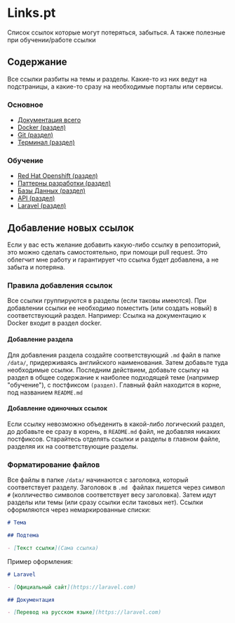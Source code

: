 # Links.pt

Список ссылок которые могут потеряться, забыться. А также полезные при обучении/работе ссылки

<!-- ## Поиск

<div style="display: flex; gap: 10px">
<a href="#letter_ru_1">А</a>
<a href="#letter_ru_2">Б</a>
<a href="#letter_ru_3">В</a>
<a href="#letter_ru_4">Г</a>
<a href="#letter_ru_5">Д</a>
<a href="#letter_ru_6">Е</a>
<a href="#letter_ru_7">Ё</a>
<a href="#letter_ru_8">Ж</a>
<a href="#letter_ru_9">З</a>
<a href="#letter_ru_10">И</a>
<a href="#letter_ru_11">Й</a>
<a href="#letter_ru_12">К</a>
<a href="#letter_ru_13">Л</a>
<a href="#letter_ru_14">М</a>
<a href="#letter_ru_15">Н</a>
<a href="#letter_ru_16">О</a>
<a href="#letter_ru_17">П</a>
<a href="#letter_ru_18">Р</a>
<a href="#letter_ru_19">С</a>
<a href="#letter_ru_20">Т</a>
<a href="#letter_ru_21">У</a>
<a href="#letter_ru_22">Ф</a>
<a href="#letter_ru_23">Х</a>
<a href="#letter_ru_24">Ц</a>
<a href="#letter_ru_25">Ч</a>
<a href="#letter_ru_26">Ш</a>
<a href="#letter_ru_27">Щ</a>
<a href="#letter_ru_28">Э</a>
<a href="#letter_ru_29">Ю</a>
<a href="#letter_ru_30">Я</a>
</div>

<div style="display: flex; gap: 10px">
<a href="#letter_eng_1">A</a>
<a href="#letter_eng_2">B</a>
<a href="#letter_eng_3">C</a>
<a href="#letter_eng_4">D</a>
<a href="#letter_eng_5">E</a>
<a href="#letter_eng_6">F</a>
<a href="#letter_eng_7">G</a>
<a href="#letter_eng_8">H</a>
<a href="#letter_eng_9">I</a>
<a href="#letter_eng_10">J</a>
<a href="#letter_eng_11">K</a>
<a href="#letter_eng_12">L</a>
<a href="#letter_eng_13">M</a>
<a href="#letter_eng_14">N</a>
<a href="#letter_eng_15">O</a>
<a href="#letter_eng_16">P</a>
<a href="#letter_eng_17">Q</a>
<a href="#letter_eng_18">R</a>
<a href="#letter_eng_19">S</a>
<a href="#letter_eng_20">T</a>
<a href="#letter_eng_21">U</a>
<a href="#letter_eng_22">V</a>
<a href="#letter_eng_23">W</a>
<a href="#letter_eng_24">X</a>
<a href="#letter_eng_25">Y</a>
<a href="#letter_eng_26">Z</a>
</div>

# Russian

<a id="letter_ru_4"></a>
### Г

- [Git](/data/git.md)

<a id="letter_ru_5"></a>
### Д

- [Docker](/data/docker.md)

<a id="letter_ru_16"></a>
### О

- [Red Hat Openshift](/data/red-hat-openshift.md)

# English

<a id="letter_ru_4"></a>
### D

- [Docker](/data/docker.md)


<a id="letter_ru_7"></a>
### G

- [Git](/data/git.md)

<a id="letter_ru_15"></a>
### O

- [Red Hat Openshift](/data/red-hat-openshift.md) -->

## Содержание

Все ссылки разбиты на темы и разделы. Какие-то из них ведут на подстраницы, а какие-то сразу на необходимые порталы или сервисы.

### Основное

- [Документация всего](https://devdocs.io/)
- [Docker (раздел)](/data/docker.md)
- [Git (раздел)](/data/git.md)
- [Терминал (раздел)](/data/terminal.md)

### Обучение

- [Red Hat Openshift (раздел)](/data/red-hat-openshift.md)
- [Паттерны разработки (раздел)](/data/development-patterns.md)
- [Базы Данных (раздел)](/data/databases.md)
- [API (раздел)](/data/api.md)
- [Laravel (раздел)](/data/laravel.md)

## Добавление новых ссылок

Если у вас есть желание добавить какую-либо ссылку в репозиторий, это можно сделать самостоятельно, при помощи pull request. Это облегчит мне работу и гарантирует что ссылка будет добавлена, а не забыта и потеряна.

### Правила добавления ссылок

Все ссылки группируются в разделы (если таковы имеются). При добавлении ссылки ее необходимо поместить (или создать новый) в соответствующий раздел. Например: Ссылка на документацию к Docker входит в раздел docker.

#### Добавление раздела

Для добавления раздела создайте соответствующий `.md` файл в папке `/data/`, придерживаясь английского наименования. Затем добавьте туда необходимые ссылки. Последним действием, добавьте ссылку на раздел в общее содержание к наиболее подходящей теме (например "обучение"), с постфиксом `(раздел)`. Главный файл находится в корне, под названием `README.md`

#### Добавление одиночных ссылок

Если ссылку невозможно объеденить в какой-либо логический раздел, до добавьте ее сразу в корень, в `README.md` файл, не добавляя никаких постфиксов. Старайтесь отделять ссылки и разделы в главном файле, разделяя их на соответствующие разделы.

### Форматирование файлов

Все файлы в папке `/data/` начинаются с заголовка, который соответствует разделу. Заголовок в `.md ` файлах пишется через символ `#` (колличество символов соответствует весу заголовка). Затем идут разделы или темы (или сразу ссылки если таковых нет). 
Ссылки оформляются через немаркированные списки:

```md
# Тема

## Подтема

- [Текст ссылки](Сама ссылка)
```

Пример оформления:

```md
# Laravel

- [Официальный сайт](https://laravel.com)

## Документация

- [Перевод на русском языке](https://laravel.com)
```